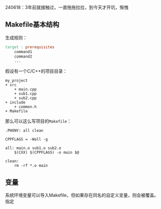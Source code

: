 
240618：3年前就接触过，一直拖拖拉拉，到今天才开坑，惭愧

## Makefile基本结构

生成规则：

```makefile
target : prerequisites
	command1
	command2
	...
```

假设有一个C/C++的项目目录：

```
my_project
+ src
	+ main.cpp
	+ sub1.cpp
	+ sub2.cpp
+ include
	+ common.h
+ Makefile
```

那么可以这么写项目的`Makefile`：

```
.PHONY: all clean

CPPFLAGS = -Wall -g

all: main.o sub1.o sub2.o
	$(CXX) $(CPPFLAGS) -o main $@

clean:
	rm -rf *.o main
```

## 变量

系统环境变量可以导入Makefile，但如果存在同名的自定义变量，则会被覆盖。指定